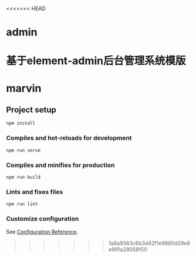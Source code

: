 <<<<<<< HEAD
# admin
基于element-admin后台管理系统模版
=======
# marvin

## Project setup
```
npm install
```

### Compiles and hot-reloads for development
```
npm run serve
```

### Compiles and minifies for production
```
npm run build
```

### Lints and fixes files
```
npm run lint
```

### Customize configuration
See [Configuration Reference](https://cli.vuejs.org/config/).
>>>>>>> 1a6a9383c6b3d42f1e9860d29e8e991a28058f50
